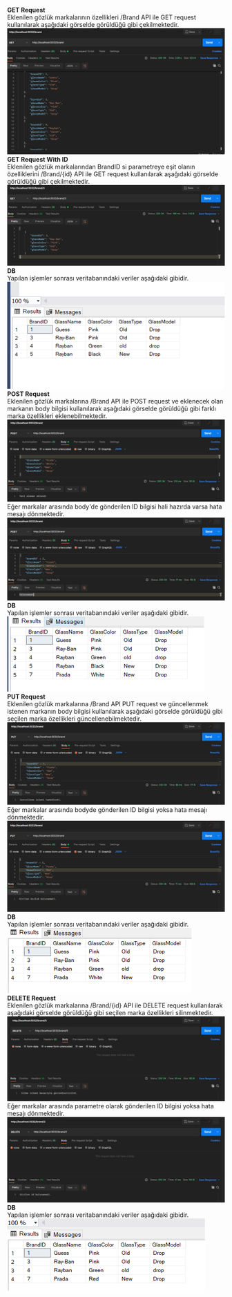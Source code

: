 **GET Request**<br/>
Eklenilen gözlük markalarının özellikleri /Brand API ile GET request kullanılarak aşağıdaki görselde görüldüğü gibi çekilmektedir.
![text](https://github.com/AKBANK-Patika-FullStack-Bootcamp/DenizKoparan_Homeworks/blob/main/Week4/ScreenShots/get1.png)
<br/>
**GET Request With ID**<br/>
Eklenilen gözlük markalarından BrandID si parametreye eşit olanın özelliklerini /Brand/{id} API ile GET request kullanılarak aşağıdaki görselde görüldüğü gibi çekilmektedir.
![text](https://github.com/AKBANK-Patika-FullStack-Bootcamp/DenizKoparan_Homeworks/blob/main/Week4/ScreenShots/getWithID.png)
<br/>
**DB**<br/>
Yapılan işlemler sonrası veritabanındaki veriler aşağıdaki gibidir.
![text](https://github.com/AKBANK-Patika-FullStack-Bootcamp/DenizKoparan_Homeworks/blob/main/Week4/ScreenShots/db1.png)
<br/>
**POST Request**<br/>
Eklenilen gözlük markalarına /Brand API ile POST request ve eklenecek olan markanın body bilgisi kullanılarak aşağıdaki görselde görüldüğü gibi farklı marka özellikleri eklenebilmektedir.
![text](https://github.com/AKBANK-Patika-FullStack-Bootcamp/DenizKoparan_Homeworks/blob/main/Week4/ScreenShots/postSuccess.png)
Eğer markalar arasında body'de gönderilen ID bilgisi hali hazırda varsa hata mesajı dönmektedir.
![text](https://github.com/AKBANK-Patika-FullStack-Bootcamp/DenizKoparan_Homeworks/blob/main/Week4/ScreenShots/postWrong.png)
<br/>
**DB**<br/>
Yapılan işlemler sonrası veritabanındaki veriler aşağıdaki gibidir.
![text](https://github.com/AKBANK-Patika-FullStack-Bootcamp/DenizKoparan_Homeworks/blob/main/Week4/ScreenShots/db2.png)
<br/>
**PUT Request**<br/>
Eklenilen gözlük markalarına /Brand API PUT request ve güncellenmek istenen markanın body bilgisi kullanılarak aşağıdaki görselde görüldüğü gibi seçilen marka özellikleri güncellenebilmektedir.
![text](https://github.com/AKBANK-Patika-FullStack-Bootcamp/DenizKoparan_Homeworks/blob/main/Week4/ScreenShots/putSuccess.png)
Eğer markalar arasında bodyde gönderilen ID bilgisi yoksa hata mesajı dönmektedir.
![text](https://github.com/AKBANK-Patika-FullStack-Bootcamp/DenizKoparan_Homeworks/blob/main/Week4/ScreenShots/putWrong.png)
<br/>
**DB**<br/>
Yapılan işlemler sonrası veritabanındaki veriler aşağıdaki gibidir.
![text](https://github.com/AKBANK-Patika-FullStack-Bootcamp/DenizKoparan_Homeworks/blob/main/Week4/ScreenShots/db3.png)
<br/>
**DELETE Request**<br/>
Eklenilen gözlük markalarına /Brand/{id} API ile DELETE request kullanılarak aşağıdaki görselde görüldüğü gibi seçilen marka özellikleri silinmektedir.
![text](https://github.com/AKBANK-Patika-FullStack-Bootcamp/DenizKoparan_Homeworks/blob/main/Week4/ScreenShots/deleteSuccess.png)
Eğer markalar arasında parametre olarak gönderilen ID bilgisi yoksa hata mesajı dönmektedir.
![text](https://github.com/AKBANK-Patika-FullStack-Bootcamp/DenizKoparan_Homeworks/blob/main/Week4/ScreenShots/deleteWrong.png)
**DB**<br/>
Yapılan işlemler sonrası veritabanındaki veriler aşağıdaki gibidir.
![text](https://github.com/AKBANK-Patika-FullStack-Bootcamp/DenizKoparan_Homeworks/blob/main/Week4/ScreenShots/db4.png)
<br/>
